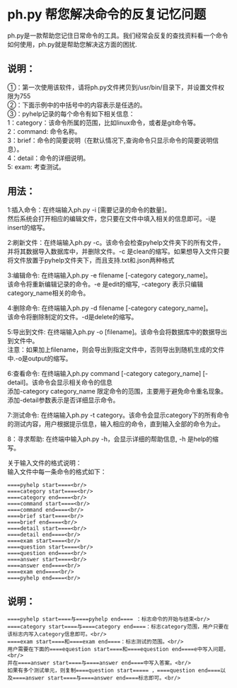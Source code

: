  #   ph.py 帮您解决命令的反复记忆问题
ph.py是一款帮助您记住日常命令的工具。我们经常会反复的查找资料看一个命令如何使用，ph.py就是帮助您解决这方面的困扰.<br/>
##  说明：
①：第一次使用该软件，请将ph.py文件拷贝到/usr/bin/目录下，并设置文件权限为755<br/>
②：下面示例中的中括号中的内容表示是任选的。<br/>
③：pyhelp记录的每个命令有如下相关信息：<br/>
    1：category：该命令所属的范围，比如linux命令，或者是git命令等。<br/>
    2：command: 命令名称。<br/>
    3：brief：命令的简要说明（在默认情况下,查询命令只显示命令的简要说明信息）。<br/>
    4：detail：命令的详细说明。<br/>
    5: exam: 考查测试。<br/>
##  用法：
1:插入命令：在终端输入ph.py -i [需要记录的命令的数量]。<br/>
然后系统会打开相应的编辑文件，您只要在文件中填入相关的信息即可。-i是insert的缩写。<br/>

2:刷新文件：在终端输入ph.py -c。该命令会检查pyhelp文件夹下的所有文件，<br/>
并将其数据导入数据库中，并删除文件。-c 是clean的缩写。如果想导入文件只要将文件放置于pyhelp文件夹下，而且支持.txt和.json两种格式<br/>

3:编辑命令: 在终端输入ph.py -e filename [-category category_name]。<br/>
该命令将重新编辑记录的命令。-e 是edit的缩写, -category 表示只编辑category_name相关的命令。<br/>

4:删除命令: 在终端输入ph.py -d filename [-category category_name]。<br/>
该命令将删除制定的文件。-d是delete的缩写。<br/>

5:导出到文件: 在终端输入ph.py -o [filename]。该命令会将数据库中的数据导出到文件中。<br/>
注意：如果加上filename，则会导出到指定文件中，否则导出到随机生成的文件中.-o是output的缩写。<br/>

6:查看命令: 在终端输入ph.py command [-category category_name] [-detail]。该命令会显示相关命令的信息<br/>
添加-category category_name 限定命令的范围，主要用于避免命令重名现象。<br/>
添加-detail参数表示是否详细显示命令。<br/>

7:测试命令: 在终端输入ph.py -t category。该命令会显示category下的所有命令的测试内容，用户根据提示信息，输入相应的命令，直到输入全部的命令为止。<br/>

8：寻求帮助: 在终端中输入ph.py -h，会显示详细的帮助信息, -h 是help的缩写。<br/>

关于输入文件的格式说明：<br/>
输入文件中每一条命令的格式如下：<br/>

    ====pyhelp start====<br/>
    ====category start====<br/>
    ====category end====<br/>
    ====command start====<br/>
    ====command end====<br/>
    ====brief start====<br/>
    ====brief end====<br/>
    ====detail start====<br/>
    ====detail end====<br/>
    ====exam start====<br/>
    ====question start====<br/>
    ====question end====<br/>
    ====answer start====<br/>
    ====answer end====<br/>
    ====exam end====<br/>
    ====pyhelp end====<br/>
    
##  说明：
    ====pyhelp start====与====pyhelp end==== ：标志命令的开始与结束<br/>
    ====category start====与====category end====：标志category范围，用户只要在该标志内写入category信息即可。<br/>
    ====exam start====和====exam end====：标志测试的范围。<br/>
    用户需要在下面的====equestion start====和====equestion end====e中写入问题，<br/>
    并在====answer start====与====answer end====中写入答案。<br/>
    如果有多个测试单元，则复制====question start===== ，====question end====以及====answer start====与====answer end====标志即可。<br/>